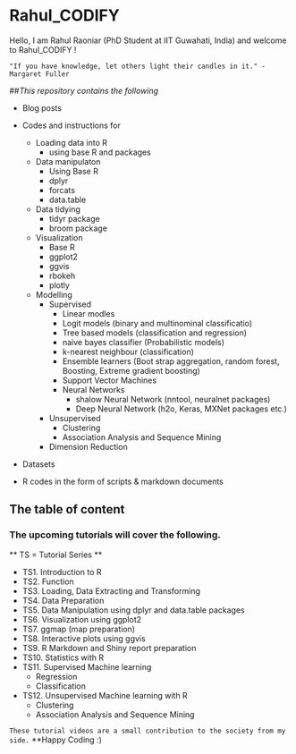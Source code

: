 # Rahul_CODIFY


Hello, I am Rahul Raoniar (PhD Student at IIT Guwahati, India) and welcome to Rahul_CODIFY ! 


`"If you have knowledge, let others light their candles in it." - Margaret Fuller` 


##*This repository contains the following*

* Blog posts 
* Codes and instructions for 
   + Loading data into R
      + using base R and packages
   + Data manipulaton
      + Using Base R
      + dplyr
      + forcats
      + data.table
    + Data tidying
      + tidyr package
      + broom package
   + Visualization
      + Base R
      + ggplot2
      + ggvis
      + rbokeh
      + plotly
   + Modelling
      + Supervised
        + Linear modles
        + Logit models (binary and multinominal classificatio)
        + Tree based models (classification and regression)
        + naive bayes classifier (Probabilistic models)
        + k-nearest neighbour (classification)
        + Ensemble learners (Boot strap aggregation, random forest, Boosting, Extreme gradient boosting)
        + Support Vector Machines
        + Neural Networks
           + shalow Neural Network (nntool, neuralnet packages)
           + Deep Neural Network (h2o, Keras, MXNet packages etc.)
      + Unsupervised
        + Clustering
        + Association Analysis and Sequence Mining
      + Dimension Reduction
        
      
      
* Datasets
* R codes in the form of scripts & markdown documents 


## The table of content

### The upcoming tutorials will cover the following. 

** TS = Tutorial Series **
* TS1. Introduction to R 
* TS2. Function 
* TS3. Loading, Data Extracting and Transforming 
* TS4. Data Preparation 
* TS5. Data Manipulation using dplyr and data.table packages 
* TS6. Visualization using ggplot2 
* TS7. ggmap (map preparation) 
* TS8. Interactive plots using ggvis 
* TS9. R Markdown and Shiny report preparation 
* TS10. Statistics with R 
* TS11. Supervised Machine learning 
   + Regression
   + Classification 
* TS12. Unsupervised Machine learning with R
   + Clustering
   + Association Analysis and Sequence Mining



`These tutorial videos are a small contribution to the society from my side.` **Happy Coding :)

